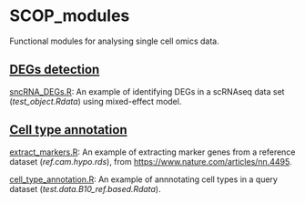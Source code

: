 # SCOP_modules
Functional modules for analysing single cell omics data.

## [**DEGs detection**](https://github.com/CBMR-Single-Cell-Omics-Platform/SCOP_modules/tree/main/DEGs_detection)
[sncRNA_DEGs.R](https://github.com/CBMR-Single-Cell-Omics-Platform/SCOP_modules/blob/main/DEGs_detection/sncRNA_DEGs.R): An example of identifying DEGs in a scRNAseq data set (_test_object.Rdata_) using mixed-effect model.

## [**Cell type annotation**](https://github.com/CBMR-Single-Cell-Omics-Platform/SCOP_modules/tree/main/cell_type_annotation)

[extract_markers.R](https://github.com/CBMR-Single-Cell-Omics-Platform/SCOP_modules/blob/main/cell_type_annotation/extract_markers.R): An example of extracting marker genes from a reference dataset (_ref.cam.hypo.rds_), from https://www.nature.com/articles/nn.4495.

[cell_type_annotation.R](https://github.com/CBMR-Single-Cell-Omics-Platform/SCOP_modules/blob/main/cell_type_annotation/cell_type_annotation.R): An example of annnotating cell types in a query dataset (_test.data.B10_ref.based.Rdata_).
